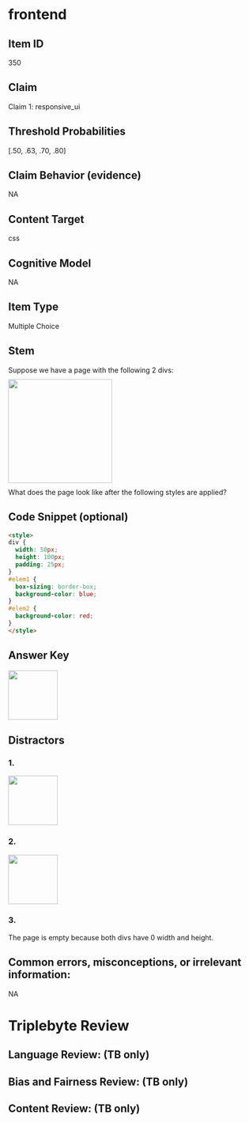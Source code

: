 # frontend

## Item ID
350

## Claim
Claim 1: responsive_ui

## Threshold Probabilities
[.50, .63, .70, .80]

## Claim Behavior (evidence)
NA

## Content Target
css

## Cognitive Model
NA

## Item Type
Multiple Choice

## Stem
Suppose we have a page with the following 2 divs:
<br />
<img src="https://triplebyte-quiz.s3.amazonaws.com/350.png" style="width: 210px; margin: 10px 0px;" />
<br />
What does the page look like after the following styles are applied?

## Code Snippet (optional)
```html
<style>
div {
  width: 50px;
  height: 100px;
  padding: 25px;
}
#elem1 {
  box-sizing: border-box;
  background-color: blue;
}
#elem2 {
  background-color: red;
}
</style>
```


## Answer Key
<img src="https://triplebyte-quiz.s3.amazonaws.com/350_3.png" style="width: 100px;" />

## Distractors

### 1.
<img src="https://triplebyte-quiz.s3.amazonaws.com/350_1.png" style="width: 100px;" />

### 2.
<img src="https://triplebyte-quiz.s3.amazonaws.com/350_2.png" style="width: 100px;" />

### 3.
The page is empty because both divs have 0 width and height.

## Common errors, misconceptions, or irrelevant information:
NA

# Triplebyte Review


## Language Review: (TB only)


## Bias and Fairness Review: (TB only)


## Content Review: (TB only)

